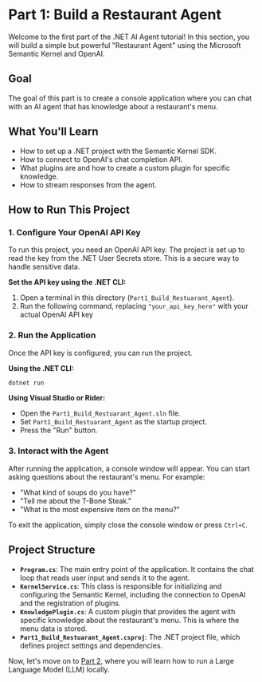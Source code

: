 # Part 1: Build a Restaurant Agent

Welcome to the first part of the .NET AI Agent tutorial! In this section, you will build a simple but powerful "Restaurant Agent" using the Microsoft Semantic Kernel and OpenAI.

## Goal

The goal of this part is to create a console application where you can chat with an AI agent that has knowledge about a restaurant's menu.

## What You'll Learn

- How to set up a .NET project with the Semantic Kernel SDK.
- How to connect to OpenAI's chat completion API.
- What plugins are and how to create a custom plugin for specific knowledge.
- How to stream responses from the agent.

## How to Run This Project

### 1. Configure Your OpenAI API Key

To run this project, you need an OpenAI API key. The project is set up to read the key from the .NET User Secrets store. This is a secure way to handle sensitive data.

**Set the API key using the .NET CLI:**

1. Open a terminal in this directory (`Part1_Build_Restuarant_Agent`).
2. Run the following command, replacing `"your_api_key_here"` with your actual OpenAI API key 

### 2. Run the Application

Once the API key is configured, you can run the project.

**Using the .NET CLI:**

```bash
dotnet run
```

**Using Visual Studio or Rider:**

- Open the `Part1_Build_Restuarant_Agent.sln` file.
- Set `Part1_Build_Restuarant_Agent` as the startup project.
- Press the "Run" button.

### 3. Interact with the Agent

After running the application, a console window will appear. You can start asking questions about the restaurant's menu. For example:

- "What kind of soups do you have?"
- "Tell me about the T-Bone Steak."
- "What is the most expensive item on the menu?"

To exit the application, simply close the console window or press `Ctrl+C`.

## Project Structure

- **`Program.cs`**: The main entry point of the application. It contains the chat loop that reads user input and sends it to the agent.
- **`KernelService.cs`**: This class is responsible for initializing and configuring the Semantic Kernel, including the connection to OpenAI and the registration of plugins.
- **`KnowledgePlugin.cs`**: A custom plugin that provides the agent with specific knowledge about the restaurant's menu. This is where the menu data is stored.
- **`Part1_Build_Restuarant_Agent.csproj`**: The .NET project file, which defines project settings and dependencies.

Now, let's move on to [Part 2](./../Part2_Run_LLM_Locally/README.md), where you will learn how to run a Large Language Model (LLM) locally.